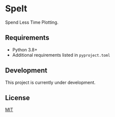 # Spelt

Spend Less Time Plotting.

## Requirements

- Python 3.8+
- Additional requirements listed in `pyproject.toml`

## Development

This project is currently under development.

## License

[MIT](https://choosealicense.com/licenses/mit/)

